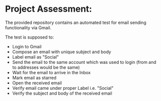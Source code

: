 # Project Assessment:
The provided repository contains an automated test for email sending functionality via Gmail.

The test is supposed to:
- Login to Gmail
- Compose an email with unique subject and body
- Label email as "Social"
- Send the email to the same account which was used to login (from and to addresses would be the same)
- Wait for the email to arrive in the Inbox
- Mark email as starred
- Open the received email
- Verify email came under proper Label i.e. "Social"
- Verify the subject and body of the received email

